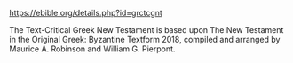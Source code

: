 https://ebible.org/details.php?id=grctcgnt

The Text-Critical Greek New Testament is based upon The New Testament in the Original Greek: Byzantine Textform 2018, compiled and arranged by Maurice A. Robinson and William G. Pierpont.